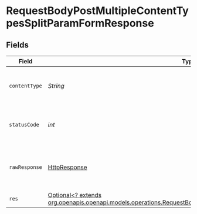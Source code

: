 # RequestBodyPostMultipleContentTypesSplitParamFormResponse


## Fields

| Field                                                                                                                                                                                              | Type                                                                                                                                                                                               | Required                                                                                                                                                                                           | Description                                                                                                                                                                                        |
| -------------------------------------------------------------------------------------------------------------------------------------------------------------------------------------------------- | -------------------------------------------------------------------------------------------------------------------------------------------------------------------------------------------------- | -------------------------------------------------------------------------------------------------------------------------------------------------------------------------------------------------- | -------------------------------------------------------------------------------------------------------------------------------------------------------------------------------------------------- |
| `contentType`                                                                                                                                                                                      | *String*                                                                                                                                                                                           | :heavy_check_mark:                                                                                                                                                                                 | HTTP response content type for this operation                                                                                                                                                      |
| `statusCode`                                                                                                                                                                                       | *int*                                                                                                                                                                                              | :heavy_check_mark:                                                                                                                                                                                 | HTTP response status code for this operation                                                                                                                                                       |
| `rawResponse`                                                                                                                                                                                      | [HttpResponse<InputStream>](https://docs.oracle.com/en/java/javase/11/docs/api/java.net.http/java/net/http/HttpResponse.html)                                                                      | :heavy_check_mark:                                                                                                                                                                                 | Raw HTTP response; suitable for custom response parsing                                                                                                                                            |
| `res`                                                                                                                                                                                              | [Optional<? extends org.openapis.openapi.models.operations.RequestBodyPostMultipleContentTypesSplitParamFormRes>](../../models/operations/RequestBodyPostMultipleContentTypesSplitParamFormRes.md) | :heavy_minus_sign:                                                                                                                                                                                 | OK                                                                                                                                                                                                 |